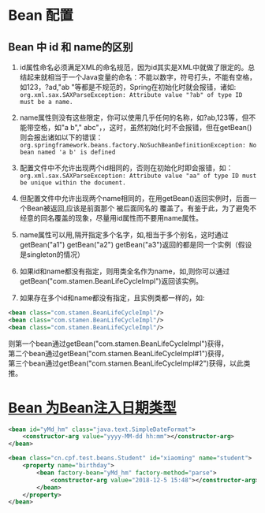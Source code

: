 # Bean 配置

## Bean 中 id 和 name的区别 

1. id属性命名必须满足XML的命名规范，因为id其实是XML中就做了限定的。总结起来就相当于一个Java变量的命名：不能以数字，符号打头，不能有空格，如123，?ad,"ab "等都是不规范的，Spring在初始化时就会报错，诸如:
`org.xml.sax.SAXParseException: Attribute value "?ab" of type ID must be a name.`

2. name属性则没有这些限定，你可以使用几乎任何的名称，如?ab,123等，但不能带空格，如"a b"," abc"，，这时，虽然初始化时不会报错，但在getBean()则会报出诸如以下的错误：  
`org.springframework.beans.factory.NoSuchBeanDefinitionException: No bean named 'a b' is defined`

3. 配置文件中不允许出现两个id相同的<bean>，否则在初始化时即会报错，如：
`org.xml.sax.SAXParseException: Attribute value "aa" of type ID must be unique within the document.`  

4. 但配置文件中允许出现两个name相同的<bean>，在用getBean()返回实例时，后面一个Bean被返回,应该是前面那个 <bean>被后面同名的 <bean>覆盖了。有鉴于此，为了避免不经意的同名覆盖的现象，尽量用id属性而不要用name属性。  

5. name属性可以用,隔开指定多个名字，如<bean name="b1,b2,b3">,相当于多个别名，这时通过getBean("a1") getBean("a2") getBean("a3")返回的都是同一个实例（假设是singleton的情况）  

6. 如果id和name都没有指定，则用类全名作为name，如<bean class="com.stamen.BeanLifeCycleImpl">,则你可以通过  
getBean("com.stamen.BeanLifeCycleImpl")返回该实例。  

7. 如果存在多个id和name都没有指定，且实例类都一样的<bean>，如:  
```xml
<bean class="com.stamen.BeanLifeCycleImpl"/>
<bean class="com.stamen.BeanLifeCycleImpl"/>
<bean class="com.stamen.BeanLifeCycleImpl"/>
```
则第一个bean通过getBean("com.stamen.BeanLifeCycleImpl")获得，  
第二个bean通过getBean("com.stamen.BeanLifeCycleImpl#1")获得，  
第三个bean通过getBean("com.stamen.BeanLifeCycleImpl#2")获得，以此类推。  

# [Bean 为Bean注入日期类型](https://blog.csdn.net/u013216156/article/details/78626440)

```xml
<bean id="yMd_hm" class="java.text.SimpleDateFormat">
    <constructor-arg value="yyyy-MM-dd hh:mm"></constructor-arg>
</bean>

<bean class="cn.cpf.test.beans.Student" id="xiaoming" name="student">
    <property name="birthday">
        <bean factory-bean="yMd_hm" factory-method="parse">
            <constructor-arg value="2018-12-5 15:48"></constructor-arg>
        </bean>
    </property>
</bean>
```
